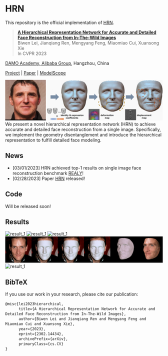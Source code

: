 # HRN

This repository is the official implementation of [HRN](https://arxiv.org/abs/2302.14434).


> **[A Hierarchical Representation Network for Accurate and Detailed Face Reconstruction from In-The-Wild Images](https://arxiv.org/abs/2302.14434)** </br>
> Biwen Lei, Jianqiang Ren, Mengyang Feng, Miaomiao Cui, Xuansong Xie</br>
> In CVPR 2023</br>

[DAMO Academy, Alibaba Group](https://damo.alibaba.com), Hangzhou, China

[Project](https://younglbw.github.io/HRN-homepage/) | [Paper](https://arxiv.org/abs/2302.14434) | [ModelScope](https://www.modelscope.cn/models/damo/cv_resnet50_face-reconstruction/summary)

![teaser](assets/teaser/teaser.jpg)
We present a novel hierarchical representation network (HRN) to achieve accurate and detailed face reconstruction from a single image. Specifically, we implement the geometry disentanglement and introduce the hierarchical representation to fulfill detailed face modeling.


## News

* [03/01/2023] HRN achieved top-1 results on single image face reconstruction benchmark [REALY](https://realy3dface.com/)!
* [02/28/2023] Paper [HRN](https://arxiv.org/abs/2302.14434) released!

## Code
Will be released soon!


## Results
![result_1](assets/results/00016_0_hrn_output.gif)
![result_1](assets/results/00034_0_hrn_output.gif)
![result_1](assets/results/00133_0_hrn_output.gif)
![result_1](assets/results/00437_0_hrn_output.gif)
![result_1](assets/results/00521_0_hrn_output.gif)

## BibTeX
If you use our work in your research, please cite our publication:
```
@misc{lei2023hierarchical,
      title={A Hierarchical Representation Network for Accurate and Detailed Face Reconstruction from In-The-Wild Images}, 
      author={Biwen Lei and Jianqiang Ren and Mengyang Feng and Miaomiao Cui and Xuansong Xie},
      year={2023},
      eprint={2302.14434},
      archivePrefix={arXiv},
      primaryClass={cs.CV}
}
```
